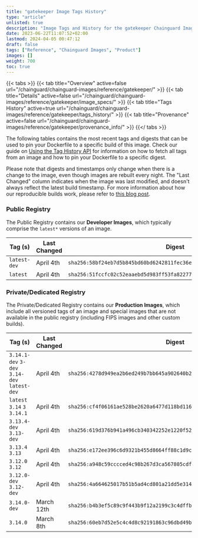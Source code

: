 ```yaml
---
title: "gatekeeper Image Tags History"
type: "article"
unlisted: true
description: "Image Tags and History for the gatekeeper Chainguard Image"
date: 2023-06-22T11:07:52+02:00
lastmod: 2024-04-05 00:47:12
draft: false
tags: ["Reference", "Chainguard Images", "Product"]
images: []
weight: 700
toc: true
---
```


{{< tabs >}}
{{< tab title="Overview" active=false url="/chainguard/chainguard-images/reference/gatekeeper/" >}}
{{< tab title="Details" active=false url="/chainguard/chainguard-images/reference/gatekeeper/image_specs/" >}}
{{< tab title="Tags History" active=true url="/chainguard/chainguard-images/reference/gatekeeper/tags_history/" >}}
{{< tab title="Provenance" active=false url="/chainguard/chainguard-images/reference/gatekeeper/provenance_info/" >}}
{{</ tabs >}}

The following tables contains the most recent tags and digests that can be used to pin your Dockerfile to a specific build of this image. Check our guide on [Using the Tag History API](/chainguard/chainguard-images/using-the-tag-history-api/) for information on how to fetch all tags from an image and how to pin your Dockerfile to a specific digest.

Please note that digests and timestamps only change when there is a change to the image, even though images are rebuilt every night. The "Last Changed" column indicates when the image was last modified, and doesn't always reflect the latest build timestamp. For more information about how our reproducible builds work, please refer to [this blog post](https://www.chainguard.dev/unchained/reproducing-chainguards-reproducible-image-builds).

### Public Registry
The Public Registry contains our **Developer Images**, which typically comprise the `latest*` versions of an image.

| Tag (s)       | Last Changed | Digest                                                                    |
|---------------|--------------|---------------------------------------------------------------------------|
|  `latest-dev` | April 4th    | `sha256:58bf24eb7d5b845bd60bd6242811fec36e7d0a37c837c2304ca2ed0742a0cafe` |
|  `latest`     | April 4th    | `sha256:51fccfc02c52eaaebd5d983ff53fa822777c715fe3874487bfa86222d29a8127` |


### Private/Dedicated Registry
The Private/Dedicated Registry contains our **Production Images**, which include all versioned tags of an image and special images that are not available in the public registry (including FIPS images and other custom builds).

| Tag (s)                                       | Last Changed | Digest                                                                    |
|-----------------------------------------------|--------------|---------------------------------------------------------------------------|
|  `3.14.1-dev` `3-dev` `3.14-dev` `latest-dev` | April 4th    | `sha256:4278d949ea2b6ed249b7bb645a902640b2c48f2632864ac051db15d58fdbcf7b` |
|  `latest` `3.14` `3` `3.14.1`                 | April 4th    | `sha256:cf4f06161ae528be2620a6477d118bd11652caedb06a6851d7b721be693cc028` |
|  `3.13.4-dev` `3.13-dev`                      | April 4th    | `sha256:619d376b941a496cb340342252e1220f521e6b7730d185686e390ca610ca232e` |
|  `3.13.4` `3.13`                              | April 4th    | `sha256:e172ee396c6d9321b455d8664ff88c1d9ce7c017072e63e4758b2dad6f3bc04f` |
|  `3.12.0` `3.12`                              | April 4th    | `sha256:a948c59cccced4c98b267d3ca567805cdf2252728a40fe63440dfad43607868c` |
|  `3.12.0-dev` `3.12-dev`                      | April 4th    | `sha256:4a664625017b51b5ad4cd801a21dd5e314a7d2495cb7d38721d92c7eced0788f` |
|  `3.14.0-dev`                                 | March 12th   | `sha256:b4b3ef5c89c9f443b9f12a2199c3c4dffb1260770cb5c30f8d0f8dd33eca2eb1` |
|  `3.14.0`                                     | March 8th    | `sha256:60eb7d52e5c4c4d8c92191863c96dbd49b2da96da1b685bc3909cb518456e85c` |


